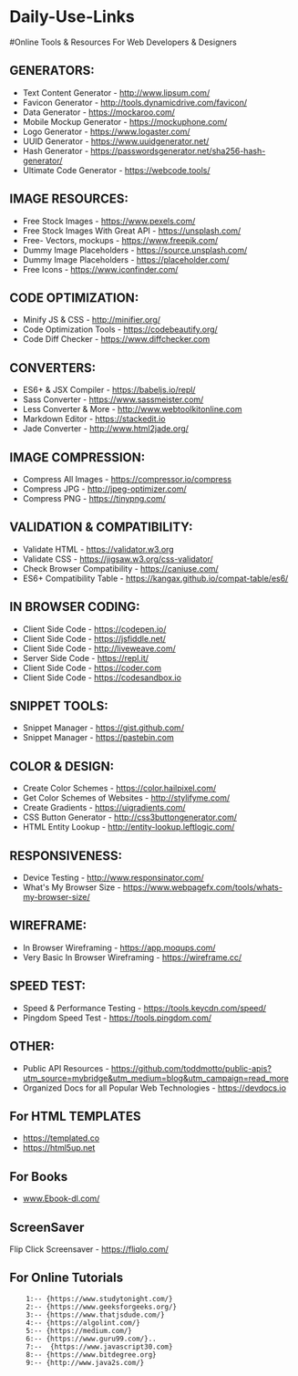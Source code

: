 # Daily-Use-Links

#Online Tools & Resources For Web Developers & Designers


## GENERATORS:
* Text Content Generator - http://www.lipsum.com/
* Favicon Generator - http://tools.dynamicdrive.com/favicon/		
* Data Generator - https://mockaroo.com/						
* Mobile Mockup Generator - https://mockuphone.com/
* Logo Generator - https://www.logaster.com/
* UUID Generator - https://www.uuidgenerator.net/
* Hash Generator - https://passwordsgenerator.net/sha256-hash-generator/
* Ultimate Code Generator - https://webcode.tools/

## IMAGE RESOURCES:
* Free Stock Images - https://www.pexels.com/
* Free Stock Images With Great API - https://unsplash.com/
* Free- Vectors, mockups - https://www.freepik.com/
* Dummy Image Placeholders - https://source.unsplash.com/
* Dummy Image Placeholders - https://placeholder.com/
* Free Icons - https://www.iconfinder.com/

## CODE OPTIMIZATION:
* Minify JS & CSS - http://minifier.org/
* Code Optimization Tools - https://codebeautify.org/
* Code Diff Checker - https://www.diffchecker.com

## CONVERTERS:
* ES6+ & JSX Compiler - https://babeljs.io/repl/
* Sass Converter - https://www.sassmeister.com/ 		  
* Less Converter & More - http://www.webtoolkitonline.com   
* Markdown Editor - https://stackedit.io
* Jade Converter - http://www.html2jade.org/

## IMAGE COMPRESSION:
* Compress All Images - https://compressor.io/compress
* Compress JPG - http://jpeg-optimizer.com/
* Compress PNG - https://tinypng.com/

## VALIDATION & COMPATIBILITY:
* Validate HTML - https://validator.w3.org
* Validate CSS - https://jigsaw.w3.org/css-validator/
* Check Browser Compatibility - https://caniuse.com/
* ES6+ Compatibility Table - https://kangax.github.io/compat-table/es6/

## IN BROWSER CODING:
* Client Side Code - https://codepen.io/
* Client Side Code - https://jsfiddle.net/
* Client Side Code - http://liveweave.com/
* Server Side Code - https://repl.it/
* Client Side Code - https://coder.com
* Client Side Code - https://codesandbox.io

## SNIPPET TOOLS:
* Snippet Manager - https://gist.github.com/
* Snippet Manager - https://pastebin.com

## COLOR & DESIGN:
* Create Color Schemes - https://color.hailpixel.com/
* Get Color Schemes of Websites - http://stylifyme.com/
* Create Gradients - https://uigradients.com/
* CSS Button Generator - http://css3buttongenerator.com/
* HTML Entity Lookup - http://entity-lookup.leftlogic.com/

## RESPONSIVENESS:
* Device Testing - http://www.responsinator.com/
* What's My Browser Size - https://www.webpagefx.com/tools/whats-my-browser-size/

## WIREFRAME:
* In Browser Wireframing - https://app.moqups.com/
* Very Basic In Browser Wireframing - https://wireframe.cc/

## SPEED TEST:
* Speed & Performance Testing - https://tools.keycdn.com/speed/
* Pingdom Speed Test - https://tools.pingdom.com/

## OTHER:
* Public API Resources - https://github.com/toddmotto/public-apis?utm_source=mybridge&utm_medium=blog&utm_campaign=read_more
* Organized Docs for all Popular Web Technologies - https://devdocs.io

## For HTML TEMPLATES
* https://templated.co
* https://html5up.net



## For Books
* www.Ebook-dl.com/

## ScreenSaver  
Flip Click Screensaver - https://fliqlo.com/

## For Online Tutorials

        1:-- {https://www.studytonight.com/}
        2:-- {https://www.geeksforgeeks.org/}
        3:-- {https://www.thatjsdude.com/}
        4:-- {https://algolint.com/}
        5:-- {https://medium.com/}
        6:-- {https://www.guru99.com/}..
        7:--  {https://www.javascript30.com}
        8:-- {https://www.bitdegree.org}
        9:-- {http://www.java2s.com/}
